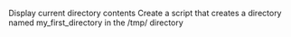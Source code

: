 Display current directory contents
Create a script that creates a directory named my_first_directory in the /tmp/ directory
